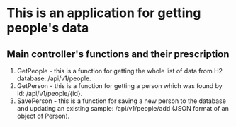 # This is an application for getting people's data
## Main controller's functions and their prescription
1. GetPeople  - this is a function for getting the whole list of data from H2 database: /api/v1/people.
2. GetPerson - this is a function for getting a person which was found by id: /api/v1/people/{id}.
3. SavePerson - this is a function for saving a new person to the database and updating an existing sample: /api/v1/people/add (JSON format of an object of Person).
